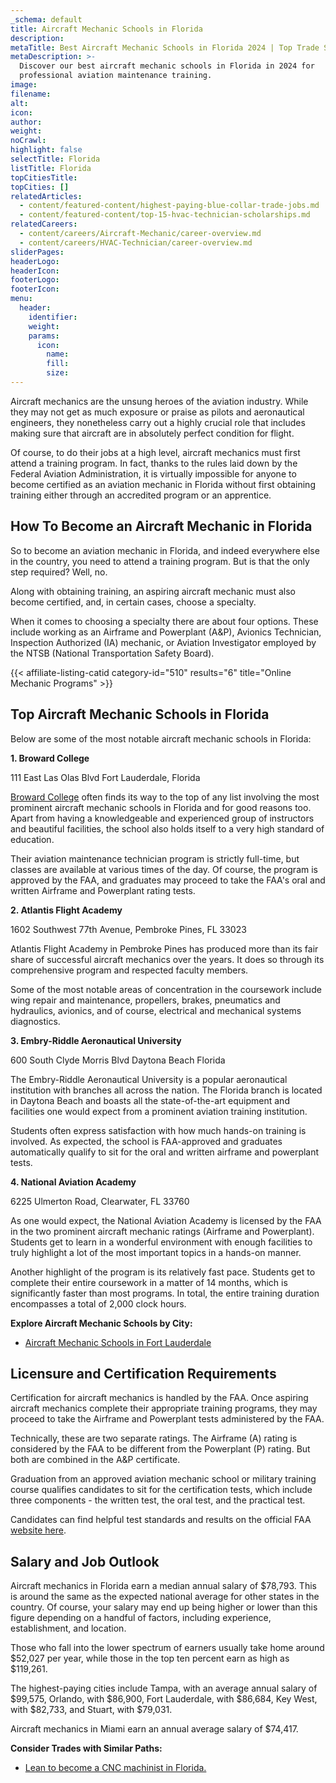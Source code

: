 ```yaml
---
_schema: default
title: Aircraft Mechanic Schools in Florida
description:
metaTitle: Best Aircraft Mechanic Schools in Florida 2024 | Top Trade Schools
metaDescription: >-
  Discover our best aircraft mechanic schools in Florida in 2024 for
  professional aviation maintenance training.
image:
filename:
alt:
icon:
author:
weight:
noCrawl:
highlight: false
selectTitle: Florida
listTitle: Florida
topCitiesTitle:
topCities: []
relatedArticles:
  - content/featured-content/highest-paying-blue-collar-trade-jobs.md
  - content/featured-content/top-15-hvac-technician-scholarships.md
relatedCareers:
  - content/careers/Aircraft-Mechanic/career-overview.md
  - content/careers/HVAC-Technician/career-overview.md
sliderPages:
headerLogo:
headerIcon:
footerLogo:
footerIcon:
menu:
  header:
    identifier:
    weight:
    params:
      icon:
        name:
        fill:
        size:
---
```

Aircraft mechanics are the unsung heroes of the aviation industry. While they may not get as much exposure or praise as pilots and aeronautical engineers, they nonetheless carry out a highly crucial role that includes making sure that aircraft are in absolutely perfect condition for flight.

Of course, to do their jobs at a high level, aircraft mechanics must first attend a training program. In fact, thanks to the rules laid down by the Federal Aviation Administration, it is virtually impossible for anyone to become certified as an aviation mechanic in Florida without first obtaining training either through an accredited program or an apprentice.

## **How To Become an Aircraft Mechanic in Florida**

So to become an aviation mechanic in Florida, and indeed everywhere else in the country, you need to attend a training program. But is that the only step required? Well, no.

Along with obtaining training, an aspiring aircraft mechanic must also become certified, and, in certain cases, choose a specialty.

When it comes to choosing a specialty there are about four options. These include working as an Airframe and Powerplant (A&P), Avionics Technician, Inspection Authorized (IA) mechanic, or Aviation Investigator employed by the NTSB (National Transportation Safety Board).

{{< affiliate-listing-catid category-id="510" results="6" title="Online Mechanic Programs" >}}

## **Top Aircraft Mechanic Schools in Florida**

Below are some of the most notable aircraft mechanic schools in Florida:

**1\. Broward College**

111 East Las Olas Blvd Fort Lauderdale, Florida

[Broward College](https://www.broward.edu/) often finds its way to the top of any list involving the most prominent aircraft mechanic schools in Florida and for good reasons too. Apart from having a knowledgeable and experienced group of instructors and beautiful facilities, the school also holds itself to a very high standard of education.

Their aviation maintenance technician program is strictly full-time, but classes are available at various times of the day. Of course, the program is approved by the FAA, and graduates may proceed to take the FAA's oral and written Airframe and Powerplant rating tests.

**2\. Atlantis Flight Academy**

1602 Southwest 77th Avenue, Pembroke Pines, FL 33023

Atlantis Flight Academy in Pembroke Pines has produced more than its fair share of successful aircraft mechanics over the years. It does so through its comprehensive program and respected faculty members.

Some of the most notable areas of concentration in the coursework include wing repair and maintenance, propellers, brakes, pneumatics and hydraulics, avionics, and of course, electrical and mechanical systems diagnostics.

**3\. Embry-Riddle Aeronautical University**

600 South Clyde Morris Blvd Daytona Beach Florida

The Embry-Riddle Aeronautical University is a popular aeronautical institution with branches all across the nation. The Florida branch is located in Daytona Beach and boasts all the state-of-the-art equipment and facilities one would expect from a prominent aviation training institution.

Students often express satisfaction with how much hands-on training is involved. As expected, the school is FAA-approved and graduates automatically qualify to sit for the oral and written airframe and powerplant tests.

**4\. National Aviation Academy**

6225 Ulmerton Road, Clearwater, FL 33760

As one would expect, the National Aviation Academy is licensed by the FAA in the two prominent aircraft mechanic ratings (Airframe and Powerplant). Students get to learn in a wonderful environment with enough facilities to truly highlight a lot of the most important topics in a hands-on manner.

Another highlight of the program is its relatively fast pace. Students get to complete their entire coursework in a matter of 14 months, which is significantly faster than most programs. In total, the entire training duration encompasses a total of 2,000 clock hours.

**Explore Aircraft Mechanic Schools by City:**

* [Aircraft Mechanic Schools in Fort Lauderdale](https://toptradeschools.com/near-you/aircraft-mechanic/florida/fort-lauderdale/)

## **Licensure and Certification Requirements**

Certification for aircraft mechanics is handled by the FAA. Once aspiring aircraft mechanics complete their appropriate training programs, they may proceed to take the Airframe and Powerplant tests administered by the FAA.

Technically, these are two separate ratings. The Airframe (A) rating is considered by the FAA to be different from the Powerplant (P) rating. But both are combined in the A&P certificate.

Graduation from an approved aviation mechanic school or military training course qualifies candidates to sit for the certification tests, which include three components - the written test, the oral test, and the practical test.

Candidates can find helpful test standards and results on the official FAA [website here](https://www.faa.gov/mechanics/become).

## **Salary and Job Outlook**

Aircraft mechanics in Florida earn a median annual salary of $78,793. This is around the same as the expected national average for other states in the country. Of course, your salary may end up being higher or lower than this figure depending on a handful of factors, including experience, establishment, and location.

Those who fall into the lower spectrum of earners usually take home around $52,027 per year, while those in the top ten percent earn as high as $119,261.

The highest-paying cities include Tampa, with an average annual salary of $99,575, Orlando, with $86,900, Fort Lauderdale, with $86,684, Key West, with $82,733, and Stuart, with $79,031.

Aircraft mechanics in Miami earn an annual average salary of $74,417.

**Consider Trades with Similar Paths:**

* [Lean to become a CNC machinist in Florida.](https://toptradeschools.com/near-you/cnc-machinist/florida/)
